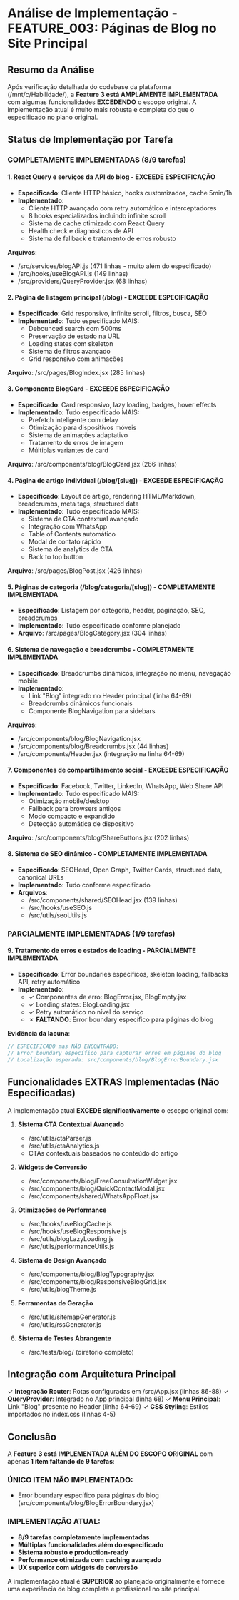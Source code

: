 # Análise de Implementação - FEATURE_003: Páginas de Blog no Site Principal

## Resumo da Análise

Após verificação detalhada do codebase da plataforma (/mnt/c/Habilidade/), a **Feature 3 está AMPLAMENTE IMPLEMENTADA** com algumas funcionalidades **EXCEDENDO** o escopo original. A implementação atual é muito mais robusta e completa do que o especificado no plano original.

## Status de Implementação por Tarefa

### COMPLETAMENTE IMPLEMENTADAS (8/9 tarefas)

#### 1. React Query e serviços da API do blog - EXCEEDE ESPECIFICAÇÃO
- **Especificado**: Cliente HTTP básico, hooks customizados, cache 5min/1h
- **Implementado**: 
  - Cliente HTTP avançado com retry automático e interceptadores
  - 8 hooks especializados incluindo infinite scroll
  - Sistema de cache otimizado com React Query
  - Health check e diagnósticos de API
  - Sistema de fallback e tratamento de erros robusto

**Arquivos**:
- /src/services/blogAPI.js (471 linhas - muito além do especificado)
- /src/hooks/useBlogAPI.js (149 linhas)
- /src/providers/QueryProvider.jsx (68 linhas)

#### 2. Página de listagem principal (/blog) - EXCEEDE ESPECIFICAÇÃO
- **Especificado**: Grid responsivo, infinite scroll, filtros, busca, SEO
- **Implementado**: Tudo especificado MAIS:
  - Debounced search com 500ms
  - Preservação de estado na URL
  - Loading states com skeleton
  - Sistema de filtros avançado
  - Grid responsivo com animações

**Arquivo**: /src/pages/BlogIndex.jsx (285 linhas)

#### 3. Componente BlogCard - EXCEEDE ESPECIFICAÇÃO
- **Especificado**: Card responsivo, lazy loading, badges, hover effects
- **Implementado**: Tudo especificado MAIS:
  - Prefetch inteligente com delay
  - Otimização para dispositivos móveis
  - Sistema de animações adaptativo
  - Tratamento de erros de imagem
  - Múltiplas variantes de card

**Arquivo**: /src/components/blog/BlogCard.jsx (266 linhas)

#### 4. Página de artigo individual (/blog/[slug]) - EXCEEDE ESPECIFICAÇÃO
- **Especificado**: Layout de artigo, rendering HTML/Markdown, breadcrumbs, meta tags, structured data
- **Implementado**: Tudo especificado MAIS:
  - Sistema de CTA contextual avançado
  - Integração com WhatsApp
  - Table of Contents automático
  - Modal de contato rápido
  - Sistema de analytics de CTA
  - Back to top button

**Arquivo**: /src/pages/BlogPost.jsx (426 linhas)

#### 5. Páginas de categoria (/blog/categoria/[slug]) - COMPLETAMENTE IMPLEMENTADA
- **Especificado**: Listagem por categoria, header, paginação, SEO, breadcrumbs
- **Implementado**: Tudo especificado conforme planejado
- **Arquivo**: /src/pages/BlogCategory.jsx (304 linhas)

#### 6. Sistema de navegação e breadcrumbs - COMPLETAMENTE IMPLEMENTADA
- **Especificado**: Breadcrumbs dinâmicos, integração no menu, navegação mobile
- **Implementado**: 
  - Link "Blog" integrado no Header principal (linha 64-69)
  - Breadcrumbs dinâmicos funcionais
  - Componente BlogNavigation para sidebars

**Arquivos**:
- /src/components/blog/BlogNavigation.jsx
- /src/components/blog/Breadcrumbs.jsx (44 linhas)
- /src/components/Header.jsx (integração na linha 64-69)

#### 7. Componentes de compartilhamento social - EXCEEDE ESPECIFICAÇÃO
- **Especificado**: Facebook, Twitter, LinkedIn, WhatsApp, Web Share API
- **Implementado**: Tudo especificado MAIS:
  - Otimização mobile/desktop
  - Fallback para browsers antigos
  - Modo compacto e expandido
  - Detecção automática de dispositivo

**Arquivo**: /src/components/blog/ShareButtons.jsx (202 linhas)

#### 8. Sistema de SEO dinâmico - COMPLETAMENTE IMPLEMENTADA
- **Especificado**: SEOHead, Open Graph, Twitter Cards, structured data, canonical URLs
- **Implementado**: Tudo conforme especificado
- **Arquivos**:
  - /src/components/shared/SEOHead.jsx (139 linhas)
  - /src/hooks/useSEO.js
  - /src/utils/seoUtils.js

### PARCIALMENTE IMPLEMENTADAS (1/9 tarefas)

#### 9. Tratamento de erros e estados de loading - PARCIALMENTE IMPLEMENTADA
- **Especificado**: Error boundaries específicos, skeleton loading, fallbacks API, retry automático
- **Implementado**: 
  - ✓ Componentes de erro: BlogError.jsx, BlogEmpty.jsx
  - ✓ Loading states: BlogLoading.jsx
  - ✓ Retry automático no nível do serviço
  - ✗ **FALTANDO**: Error boundary específico para páginas do blog

**Evidência da lacuna**:
```javascript
// ESPECIFICADO mas NÃO ENCONTRADO:
// Error boundary específico para capturar erros em páginas do blog
// Localização esperada: src/components/blog/BlogErrorBoundary.jsx
```

## Funcionalidades EXTRAS Implementadas (Não Especificadas)

A implementação atual **EXCEDE significativamente** o escopo original com:

1. **Sistema CTA Contextual Avançado**
   - /src/utils/ctaParser.js
   - /src/utils/ctaAnalytics.js 
   - CTAs contextuais baseados no conteúdo do artigo

2. **Widgets de Conversão**
   - /src/components/blog/FreeConsultationWidget.jsx
   - /src/components/blog/QuickContactModal.jsx
   - /src/components/shared/WhatsAppFloat.jsx

3. **Otimizações de Performance**
   - /src/hooks/useBlogCache.js
   - /src/hooks/useBlogResponsive.js
   - /src/utils/blogLazyLoading.js
   - /src/utils/performanceUtils.js

4. **Sistema de Design Avançado**
   - /src/components/blog/BlogTypography.jsx
   - /src/components/blog/ResponsiveBlogGrid.jsx
   - /src/utils/blogTheme.js

5. **Ferramentas de Geração**
   - /src/utils/sitemapGenerator.js
   - /src/utils/rssGenerator.js

6. **Sistema de Testes Abrangente**
   - /src/tests/blog/ (diretório completo)

## Integração com Arquitetura Principal

✓ **Integração Router**: Rotas configuradas em /src/App.jsx (linhas 86-88)
✓ **QueryProvider**: Integrado no App principal (linha 68)
✓ **Menu Principal**: Link "Blog" presente no Header (linha 64-69)
✓ **CSS Styling**: Estilos importados no index.css (linhas 4-5)

## Conclusão

A **Feature 3 está IMPLEMENTADA ALÉM DO ESCOPO ORIGINAL** com apenas **1 item faltando de 9 tarefas**:

### ÚNICO ITEM NÃO IMPLEMENTADO:
- Error boundary específico para páginas do blog (src/components/blog/BlogErrorBoundary.jsx)

### IMPLEMENTAÇÃO ATUAL:
- **8/9 tarefas completamente implementadas**
- **Múltiplas funcionalidades além do especificado**
- **Sistema robusto e production-ready**
- **Performance otimizada com caching avançado**
- **UX superior com widgets de conversão**

A implementação atual é **SUPERIOR** ao planejado originalmente e fornece uma experiência de blog completa e profissional no site principal.
